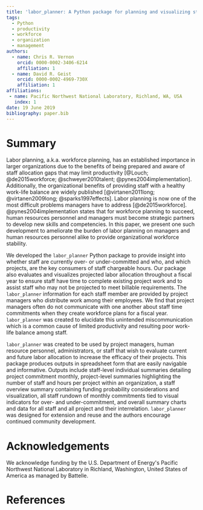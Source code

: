 ```yaml
---
title: 'labor_planner: A Python package for planning and visualizing staff labor allocation'
tags:
  - Python
  - productivity
  - workforce
  - organization
  - management
authors:
  - name: Chris R. Vernon
    orcid: 0000-0002-3406-6214
    affiliation: 1
  - name: David R. Geist
    orcid: 0000-0002-4969-730X
    affiliation: 1
affiliations:
 - name: Pacific Northwest National Laboratory, Richland, WA, USA
   index: 1
date: 19 June 2019
bibliography: paper.bib
---
```


# Summary

Labor planning, a.k.a. workforce planning, has an established importance
in larger organizations due to the benefits of being prepared and aware of staff
allocation gaps that may limit productivity [@Louch; @de2015workforce; @schweyer2010talent; @pynes2004implementation].  Additionally, the organizational benefits of providing staff with a healthy work-life balance are widely published [@virtanen2011long; @virtanen2009long; @sparks1997effects].  Labor planning is now one of the most difficult problems managers have to address [@de2015workforce].  @pynes2004implementation states that for workforce planning to succeed, human resources personnel and managers must become strategic partners to develop new skills and competencies.  In this paper, we present one such development to ameliorate the burden of labor planning on managers and human resources personnel alike to provide
organizational workforce stability.

We developed the `labor_planner` Python package to provide insight into whether
staff are currently over- or under-committed and who, and which projects, are
the key consumers of staff chargeable hours.  Our package also evaluates and
visualizes projected labor allocation throughout a fiscal year to ensure staff
have time to complete existing project work and to assist staff who may not be
projected to meet billable requirements.  The `labor_planner` information for each
staff member are provided by project managers who distribute work among their
employees.  We find that project managers often do not communicate with one
another about staff time commitments when they create workforce plans for a
fiscal year.  `labor_planner` was created to elucidate this unintended
miscommunication which is a common cause of limited productivity and resulting
poor work-life balance among staff.

`labor_planner` was created to be used by project managers, human resource
personnel, administrators, or staff that wish to evaluate current and future
labor allocation to increase the efficacy of their projects. This package
produces outputs in spreadsheet form that are easily navigable and informative.  Outputs include staff-level individual summaries detailing project commitment monthly, project-level summaries highlighting the number of staff and hours per project within an organization, a staff overview summary containing funding probability considerations and visualization, all staff rundown of monthly commitments tied to visual indicators for over- and under-commitment, and overall summary charts and data for all staff and all project and their interrelation.  `labor_planner` was designed for extension and reuse and the authors encourage continued community development.


# Acknowledgements

We acknowledge funding by the U.S. Department of Energy's Pacific Northwest
National Laboratory in Richland, Washington, United States of America as
managed by Battelle.

# References
